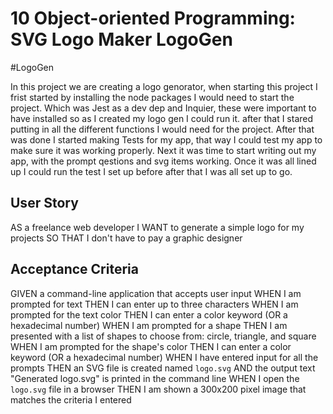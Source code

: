 # 10 Object-oriented Programming: SVG Logo Maker LogoGen 

#LogoGen 

In this project we are creating a logo genorator, when starting this project I frist started by installing the node packages I would need to start the project. Which was Jest as a dev dep and Inquier, these were important to have installed so as I created my logo gen I could run it. after that I stared putting in all the different functions I would need for the project. After that was done I started making Tests for my app, that way I could test my app to make sure it was working properly. Next it was time to start writing out my app, with the prompt qestions and svg items working. Once it was all lined up I could run the test I set up before after that I was all set up to go. 




## User Story

AS a freelance web developer
I WANT to generate a simple logo for my projects
SO THAT I don't have to pay a graphic designer

## Acceptance Criteria

GIVEN a command-line application that accepts user input
WHEN I am prompted for text
THEN I can enter up to three characters
WHEN I am prompted for the text color
THEN I can enter a color keyword (OR a hexadecimal number)
WHEN I am prompted for a shape
THEN I am presented with a list of shapes to choose from: circle, triangle, and square
WHEN I am prompted for the shape's color
THEN I can enter a color keyword (OR a hexadecimal number)
WHEN I have entered input for all the prompts
THEN an SVG file is created named `logo.svg`
AND the output text "Generated logo.svg" is printed in the command line
WHEN I open the `logo.svg` file in a browser
THEN I am shown a 300x200 pixel image that matches the criteria I entered
